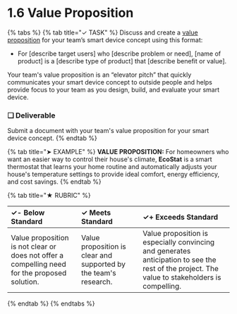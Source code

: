 # 1.6 Value Proposition

{% tabs %}
{% tab title="✓ TASK" %}
Discuss and create a [value proposition](https://docs.idew.org/principles-and-practices/practices/design-practices/value-proposition) for your team’s smart device concept using this format:

* For \[describe target users\] who \[describe problem or need\], \[name of product\] is a \[describe type of product\] that \[describe benefit or value\].

Your team's value proposition is an “elevator pitch” that quickly communicates your smart device concept to outside people and helps provide focus to your team as you design, build, and evaluate your smart device.

### **❏ Deliverable**

Submit a document with your team's value proposition for your smart device concept.
{% endtab %}

{% tab title="➤ EXAMPLE" %}
**VALUE PROPOSITION:**  For homeowners who want an easier way to control their house's climate, **EcoStat** is a smart thermostat that learns your home routine and automatically adjusts your house's temperature settings to provide ideal comfort, energy efficiency, and cost savings.
{% endtab %}

{% tab title="★ RUBRIC" %}


| **✓- Below Standard** | **✓ Meets Standard** | **✓+ Exceeds Standard** |
| :--- | :--- | :--- |
| Value proposition is not clear or does not offer a compelling need for the proposed solution. | Value proposition is clear and supported by the team's research. | Value proposition is especially convincing and generates anticipation to see the rest of the project. The value to stakeholders is compelling. |
{% endtab %}
{% endtabs %}

